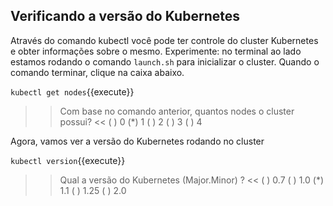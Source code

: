 ## Verificando a versão do Kubernetes

Através do comando kubectl você pode ter controle do cluster Kubernetes e obter informações sobre o mesmo. 
Experimente: no terminal ao lado estamos rodando o comando `launch.sh` para inicializar o cluster. Quando o comando terminar, clique na caixa abaixo.

`kubectl get nodes`{{execute}}

>> Com base no comando anterior, quantos nodes o cluster possui? <<
( ) 0
(*) 1
( ) 2
( ) 3
( ) 4

Agora, vamos ver a versão do Kubernetes rodando no cluster

`kubectl version`{{execute}}

>> Qual a versão do Kubernetes (Major.Minor) ? <<
( ) 0.7
( ) 1.0
(*) 1.1
( ) 1.25
( ) 2.0
